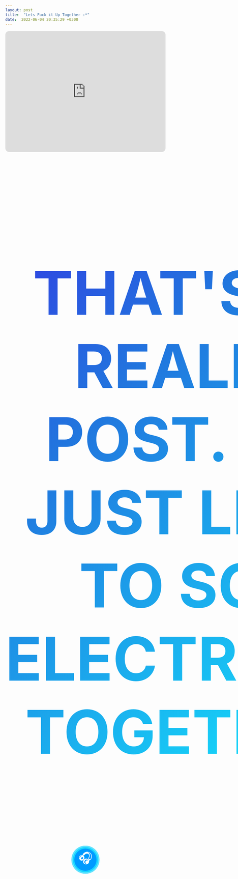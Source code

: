 ```yaml
---
layout: post
title:  "Lets Fuck it Up Together :*"
date:  2022-06-04 20:35:29 +0300
---
```



<iframe style="border-radius:12px" src="https://open.spotify.com/embed/playlist/0jNi9HTJBga3Nn5gEyw9I9?utm_source=generator" width="100%" height="380" frameBorder="0" allowfullscreen="" allow="autoplay; clipboard-write; encrypted-media; fullscreen; picture-in-picture"></iframe>

<br><br>


<div style = "text-align: center;" class="container">
  <div class="row">
    <div class="col-md-12 text-center">
      <h3 class="animate-charcter">That's not really a post. Lets just listen to some electronics together :)</h3>
    </div>
  </div>
</div>


<br><br>


<a class="btn"><span>&#127911;</span></a>


<style>
.animate-charcter
{
   text-transform: uppercase;
  background-image: linear-gradient(
    -225deg,
    #3630e3 0%,
    #2176de 25%,
    #13ebff 70%,
    #3630e3 100%
  );
  background-size: auto auto;
  background-clip: border-box;
  background-size: 200% auto;
  color: #fff;
  background-clip: text;
  text-fill-color: transparent;
  -webkit-background-clip: text;
  -webkit-text-fill-color: transparent;
  animation: textclip 2s linear infinite;
  display: inline-block;
      font-size: 190px;
}

@keyframes textclip {
  to {
    background-position: 200% center;
  }
}
  
.btn {
  display: flex;
  margin: auto;
  text-decoration: none;
  outline: none;
  font-size: 40px;
  cursor: pointer;
  position: relative;
  background: #009aff;
  width: 70px;
  height: 70px;
  border-radius: 50%;
  animation: pulse 1.3s ease-out infinite;
}

span {
  margin: auto;
  color: transparent;
  text-shadow: 0 0 0 white;
 }

.btn::after {
  content: '';
  top: 0;
  left: 0;
  right: 0;
  bottom: 0;
  z-index: 1;
  border-radius: 50%;
  position: absolute;
}
  
a:hover {
  text-decoration: none;
}
  
@keyframes pulse {
  0% { box-shadow: 0 0 0 0px rgba(0,210,255,1),0 0 0 0px rgba(0,210,255,0.85);  }
  50% { transform: scale(1); }
  100% { box-shadow: 0 0 0 18px rgba(0,210,255,0),0 0 0 36px rgba(0,210,255,0); }
}
</style>
